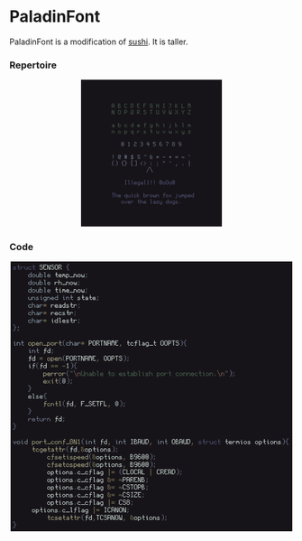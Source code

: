 # PaladinFont

PaladinFont is a modification of
[sushi](https://github.com/ruunyox/sushifont). It is taller.

### Repertoire

<p align='center'>
<img src="repertoire.png" width="250" />
</p>

### Code

<p align='center'>
<img src="code.png" width="500" />
</p>
